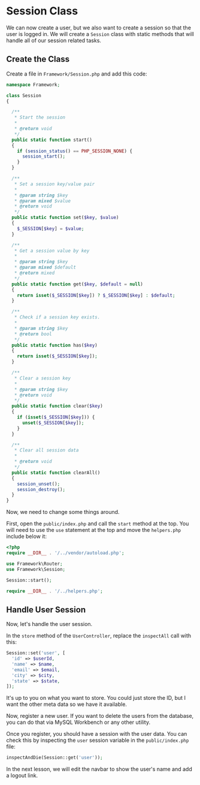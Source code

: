 # Session Class

We can now create a user, but we also want to create a session so that the user is logged in. We will create a `Session` class with static methods that will handle all of our session related tasks.

## Create the Class

Create a file in `Framework/Session.php` and add this code:

```php
namespace Framework;

class Session
{

  /**
   * Start the session
   *
   * @return void
   */
  public static function start()
  {
    if (session_status() == PHP_SESSION_NONE) {
      session_start();
    }
  }

  /**
   * Set a session key/value pair
   *
   * @param string $key
   * @param mixed $value
   * @return void
   */
  public static function set($key, $value)
  {
    $_SESSION[$key] = $value;
  }

  /**
   * Get a session value by key
   *
   * @param string $key
   * @param mixed $default
   * @return mixed
   */
  public static function get($key, $default = null)
  {
    return isset($_SESSION[$key]) ? $_SESSION[$key] : $default;
  }

  /**
   * Check if a session key exists.
   *
   * @param string $key
   * @return bool
   */
  public static function has($key)
  {
    return isset($_SESSION[$key]);
  }

  /**
   * Clear a session key
   *
   * @param string $key
   * @return void
   */
  public static function clear($key)
  {
    if (isset($_SESSION[$key])) {
      unset($_SESSION[$key]);
    }
  }

  /**
   * Clear all session data
   *
   * @return void
   */
  public static function clearAll()
  {
    session_unset();
    session_destroy();
  }
}
```

Now, we need to change some things around.

First, open the `public/index.php` and call the `start` method at the top. You will need to use the `use` statement at the top and move the `helpers.php` include below it:

```php
<?php
require __DIR__ . '/../vendor/autoload.php';

use Framework\Router;
use Framework\Session;

Session::start();

require __DIR__ . '/../helpers.php';
```


## Handle User Session

Now, let's handle the user session.

In the `store` method of the `UserController`, replace the `inspectAll` call with this:

```php
Session::set('user', [
  'id' => $userId,
  'name' => $name,
  'email' => $email,
  'city' => $city,
  'state' => $state,
]);
```

It's up to you on what you want to store. You could just store the ID, but I want the other meta data so we have it available.

Now, register a new user. If you want to delete the users from the database, you can do that via MySQL Workbench or any other utility.

Once you register, you should have a session with the user data. You can check this by inspecting the `user` session variable in the `public/index.php` file:

```php
inspectAndDie(Session::get('user'));
```

In the next lesson, we will edit the navbar to show the user's name and add a logout link.
